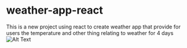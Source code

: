 # weather-app-react
This is a new project using react to create weather app that provide for users the temperature and other thing relating to weather for 4 days
![Alt Text](./Screenshot.pnj)
